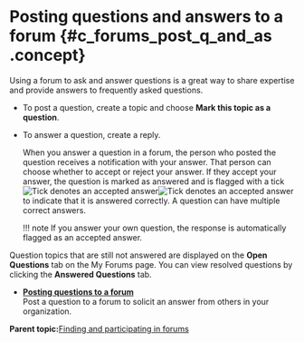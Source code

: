 # Posting questions and answers to a forum {#c_forums_post_q_and_as .concept}

Using a forum to ask and answer questions is a great way to share expertise and provide answers to frequently asked questions.

-   To post a question, create a topic and choose **Mark this topic as a question**.
-   To answer a question, create a reply.

    When you answer a question in a forum, the person who posted the question receives a notification with your answer. That person can choose whether to accept or reject your answer. If they accept your answer, the question is marked as answered and is flagged with a tick ![Tick denotes an accepted answer](completed_16x16.gif)![Tick denotes an accepted answer](completed_16x16.gif) to indicate that it is answered correctly. A question can have multiple correct answers.

    !!! note
    If you answer your own question, the response is automatically flagged as an accepted answer.


Question topics that are still not answered are displayed on the **Open Questions** tab on the My Forums page. You can view resolved questions by clicking the **Answered Questions** tab.

-   **[Posting questions to a forum](../forums/t_forums_post_qs.md)**  
Post a question to a forum to solicit an answer from others in your organization.

**Parent topic:**[Finding and participating in forums](../forums/t_forums_view_topics.md)

